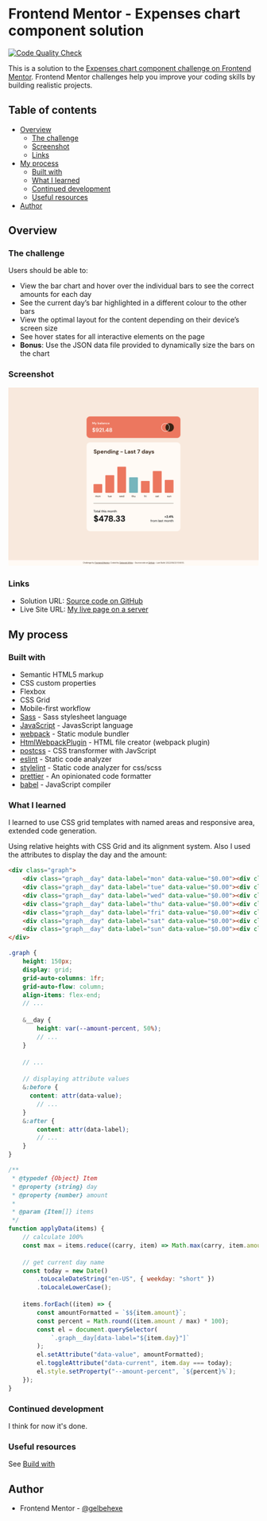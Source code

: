 # Frontend Mentor - Expenses chart component solution

[![Code Quality Check](https://github.com/gelbehexe/frontend-mentor-expenses-chart-component-main/actions/workflows/code-quality-check.yml/badge.svg)](https://github.com/gelbehexe/frontend-mentor-expenses-chart-component-main/actions/workflows/code-quality-check.yml)

This is a solution to the [Expenses chart component challenge on Frontend Mentor](https://www.frontendmentor.io/challenges/expenses-chart-component-e7yJBUdjwt). Frontend Mentor challenges help you improve your coding skills by building realistic projects. 

## Table of contents

- [Overview](#overview)
  - [The challenge](#the-challenge)
  - [Screenshot](#screenshot)
  - [Links](#links)
- [My process](#my-process)
  - [Built with](#built-with)
  - [What I learned](#what-i-learned)
  - [Continued development](#continued-development)
  - [Useful resources](#useful-resources)
- [Author](#author)

## Overview

### The challenge

Users should be able to:

- View the bar chart and hover over the individual bars to see the correct amounts for each day
- See the current day’s bar highlighted in a different colour to the other bars
- View the optimal layout for the content depending on their device’s screen size
- See hover states for all interactive elements on the page
- **Bonus**: Use the JSON data file provided to dynamically size the bars on the chart

### Screenshot

![](./screenshot.png)

### Links

- Solution URL: [Source code on GitHub](https://github.com/gelbehexe/frontend-mentor-expenses-chart-component-main)
- Live Site URL: [My live page on a server](https://fm-expenses-chart-gelbehexe.netlify.app/)

## My process

### Built with

- Semantic HTML5 markup
- CSS custom properties
- Flexbox
- CSS Grid
- Mobile-first workflow
- [Sass](https://sass-lang.com/) - Sass stylesheet language
- [JavaScript](https://developer.mozilla.org/en-US/docs/Web/JavaScript/Reference) - JavasScript language
- [webpack](https://webpack.js.org/) - Static module bundler
- [HtmlWebpackPlugin](https://github.com/jantimon/html-webpack-plugin/blob/main/README.md) - HTML file creator (webpack plugin)
- [postcss](https://postcss.org/) - CSS transformer with JavScript
- [eslint](https://eslint.org/) - Static code analyzer
- [stylelint](https://stylelint.io/) - Static code analyzer for css/scss
- [prettier](https://prettier.io/) - An opinionated code formatter
- [babel](https://babeljs.io/) - JavaScript compiler

### What I learned

I learned to use CSS grid templates with named areas and responsive area, extended code generation.

Using relative heights with CSS Grid and its alignment system. Also I used the attributes to display the day and the amount:

```html
<div class="graph">
    <div class="graph__day" data-label="mon" data-value="$0.00"><div class="rounded-sm"></div></div>
    <div class="graph__day" data-label="tue" data-value="$0.00"><div class="rounded-sm"></div></div>
    <div class="graph__day" data-label="wed" data-value="$0.00"><div class="rounded-sm"></div></div>
    <div class="graph__day" data-label="thu" data-value="$0.00"><div class="rounded-sm"></div></div>
    <div class="graph__day" data-label="fri" data-value="$0.00"><div class="rounded-sm"></div></div>
    <div class="graph__day" data-label="sat" data-value="$0.00"><div class="rounded-sm"></div></div>
    <div class="graph__day" data-label="sun" data-value="$0.00"><div class="rounded-sm"></div></div>
</div>
```
```scss
.graph {
    height: 150px;
    display: grid;
    grid-auto-columns: 1fr;
    grid-auto-flow: column;
    align-items: flex-end;
    // ...

    &__day {
        height: var(--amount-percent, 50%);
        // ...
    }

    // ...

    // displaying attribute values
    &:before {
      content: attr(data-value);
        // ...
    }
    &:after {
        content: attr(data-label);
        // ...
    }
}
```
```js
/**
 * @typedef {Object} Item
 * @property {string} day
 * @property {number} amount
 *
 * @param {Item[]} items
 */
function applyData(items) {
    // calculate 100%
    const max = items.reduce((carry, item) => Math.max(carry, item.amount), 0);

    // get current day name
    const today = new Date()
        .toLocaleDateString("en-US", { weekday: "short" })
        .toLocaleLowerCase();

    items.forEach((item) => {
        const amountFormatted = `$${item.amount}`;
        const percent = Math.round((item.amount / max) * 100);
        const el = document.querySelector(
            `.graph__day[data-label="${item.day}"]`
        );
        el.setAttribute("data-value", amountFormatted);
        el.toggleAttribute("data-current", item.day === today);
        el.style.setProperty("--amount-percent", `${percent}%`);
    });
}
```


### Continued development

I think for now it's done.

### Useful resources

See [Build with](#built-with)

## Author

- Frontend Mentor - [@gelbehexe](https://www.frontendmentor.io/profile/gelbehexe)

